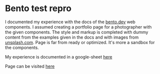 # Bento test repro

I documented my experience with the docs of the [bento.dev](https://github.com/matthiasrohmer/bento.dev) web components. I assumed creating a portfolio page for a photographer with the given components. The style and markup is completed with dummy content from the examples given in the docs and with images from [unsplash.com](https://www.unsplash.com). Page is far from ready or optimized. It's more a sandbox for the components. 

My experience is documented in a google-sheet [here](https://docs.google.com/document/d/1y6TQRcWl4dJo46mtEfSxZ7devG4HrarOws-lYFFuu38/edit#heading=h.pwq0yl2ti92z)


Page can be visited [here](https://dlemm.github.io/bento-test/)
